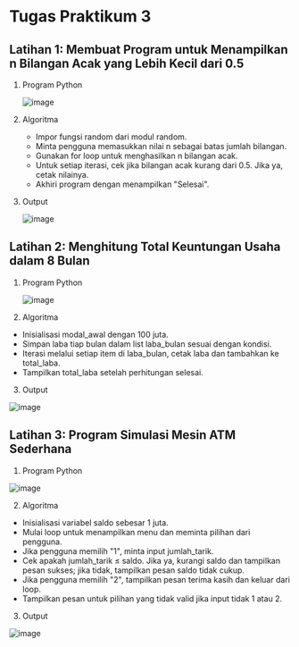 # Tugas Praktikum 3

## Latihan 1: Membuat Program untuk Menampilkan n Bilangan Acak yang Lebih Kecil dari 0.5

1. Program Python

   ![image](https://github.com/user-attachments/assets/b187c911-32ce-437e-85fb-73e48ad106b6)

2. Algoritma
   - Impor fungsi random dari modul random.
   - Minta pengguna memasukkan nilai n sebagai batas jumlah bilangan.
   - Gunakan for loop untuk menghasilkan n bilangan acak.
   - Untuk setiap iterasi, cek jika bilangan acak kurang dari 0.5. Jika ya, cetak nilainya.
   - Akhiri program dengan menampilkan "Selesai".

3. Output

   ![image](https://github.com/user-attachments/assets/f6bb2e01-26d0-47fb-a760-09d37491a9e7)

## Latihan 2: Menghitung Total Keuntungan Usaha dalam 8 Bulan

1. Program Python

   ![image](https://github.com/user-attachments/assets/4d23fffb-305d-4750-b3cd-cac88e0abf53)

2. Algoritma
  - Inisialisasi modal_awal dengan 100 juta.
  - Simpan laba tiap bulan dalam list laba_bulan sesuai dengan kondisi.
  - Iterasi melalui setiap item di laba_bulan, cetak laba dan tambahkan ke total_laba.
  - Tampilkan total_laba setelah perhitungan selesai.

3. Output

![image](https://github.com/user-attachments/assets/65c209be-eef5-42b8-969f-03ad4101717e)


## Latihan 3: Program Simulasi Mesin ATM Sederhana

1. Program Python

  ![image](https://github.com/user-attachments/assets/c3a46ce4-5d78-41da-88e3-f0dea10a1dca)

2. Algoritma

  - Inisialisasi variabel saldo sebesar 1 juta.
  - Mulai loop untuk menampilkan menu dan meminta pilihan dari pengguna.
  - Jika pengguna memilih "1", minta input jumlah_tarik.
  - Cek apakah jumlah_tarik ≤ saldo. Jika ya, kurangi saldo dan tampilkan pesan sukses; jika tidak, tampilkan pesan saldo tidak cukup.
  - Jika pengguna memilih "2", tampilkan pesan terima kasih dan keluar dari loop.
  - Tampilkan pesan untuk pilihan yang tidak valid jika input tidak 1 atau 2.

3. Output

  ![image](https://github.com/user-attachments/assets/ffba6ecc-f317-4dee-9943-3883f78a0aa7)

